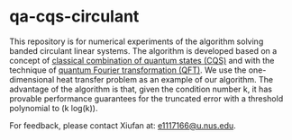 # qa-cqs-circulant
This repository is for numerical experiments of the algorithm solving banded circulant linear systems. The algorithm is developed based on a concept of [classical combination of quantum states (CQS)](https://iopscience.iop.org/article/10.1088/1367-2630/ac325f) and with the technique of [quantum Fourier transformation (QFT)](https://www.cambridge.org/highereducation/books/quantum-computation-and-quantum-information/01E10196D0A682A6AEFFEA52D53BE9AE#overview). We use the one-dimensional heat transfer problem as an example of our algorithm. The advantage of the algorithm is that, given the condition number k, it has provable performance guarantees for the truncated error with a threshold polynomial to (k log(k)).

For feedback, please contact Xiufan at: e1117166@u.nus.edu.
 
